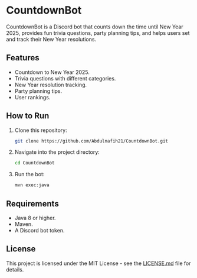 # CountdownBot

CountdownBot is a Discord bot that counts down the time until New Year 2025, provides fun trivia questions, party planning tips, and helps users set and track their New Year resolutions.

## Features
- Countdown to New Year 2025.
- Trivia questions with different categories.
- New Year resolution tracking.
- Party planning tips.
- User rankings.

## How to Run
1. Clone this repository:
    ```bash
    git clone https://github.com/Abdulnafih21/CountdownBot.git
    ```
2. Navigate into the project directory:
    ```bash
    cd CountdownBot
    ```
3. Run the bot:
    ```bash
    mvn exec:java
    ```

## Requirements
- Java 8 or higher.
- Maven.
- A Discord bot token.

## License
This project is licensed under the MIT License - see the [LICENSE.md](LICENSE.md) file for details.
